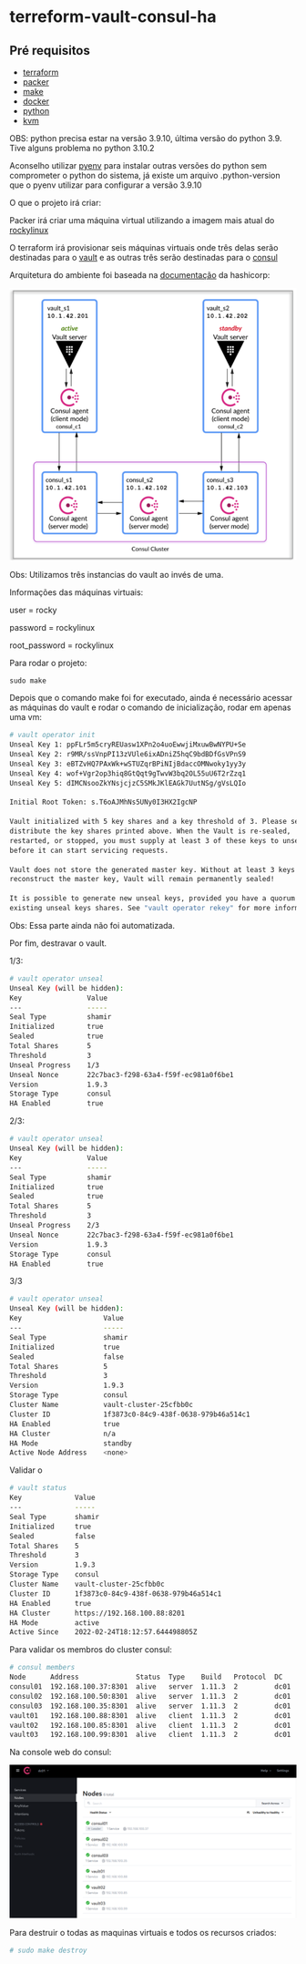 # terreform-vault-consul-ha

## Pré requisitos

- [terraform](https://www.terraform.io/downloads)
- [packer](https://www.packer.io/downloads)
- [make](https://cmake.org/)
- [docker](https://docs.docker.com/engine/install/)
- [python](https://www.python.org/)
- [kvm](https://www.redhat.com/pt-br/topics/virtualization/what-is-KVM)

OBS: python precisa estar na versão 3.9.10, última versão do python 3.9. Tive alguns problema no python 3.10.2

Aconselho utilizar [pyenv](https://github.com/pyenv/pyenv-installer) para instalar outras versões do python sem comprometer o python do sistema, já existe um arquivo .python-version que o pyenv utilizar para configurar a versão 3.9.10

O que o projeto irá criar:

Packer irá criar uma máquina virtual utilizando a imagem mais atual do [rockylinux](https://rockylinux.org/about)

O terraform irá provisionar seis máquinas virtuais onde três delas serão destinadas para o [vault](https://www.vaultproject.io/docs/what-is-vault) e as outras três serão destinadas para o [consul](https://www.consul.io/docs/intro)

Arquitetura do ambiente foi baseada na [documentação](https://learn.hashicorp.com/tutorials/vault/ha-with-consul) da hashicorp:

![Arquitetura](img/arquitetura.png)

Obs: Utilizamos três instancias do vault ao invés de uma.

Informações das máquinas virtuais:

user                    = rocky

password            = rockylinux

root_password    = rockylinux

Para rodar o projeto:

```
sudo make
```

Depois que o comando make foi for executado, ainda é necessário acessar as máquinas do vault e rodar o comando de inicialização, rodar em apenas  uma vm:

```bash
# vault operator init
Unseal Key 1: ppFLr5m5cryREUasw1XPn2o4uoEwwjiMxuwBwNYPU+Se
Unseal Key 2: r9MR/ssVnpPI13zVUle6ixADniZ5hqC9bdBDfGsVPnS9
Unseal Key 3: eBTZvHQ7PAxWk+wSTUZqrBPiNIjBdaccOMNwoky1yy3y
Unseal Key 4: wof+Vgr2op3hiq8GtQqt9gTwvW3bq2OL55uU6T2rZzq1
Unseal Key 5: dIMCNsooZkYNsjcjzC5SMkJKlEAGk7UutNSg/gVsLQIo

Initial Root Token: s.T6oAJMhNs5UNy0I3HX2IgcNP

Vault initialized with 5 key shares and a key threshold of 3. Please securely
distribute the key shares printed above. When the Vault is re-sealed,
restarted, or stopped, you must supply at least 3 of these keys to unseal it
before it can start servicing requests.

Vault does not store the generated master key. Without at least 3 keys to
reconstruct the master key, Vault will remain permanently sealed!

It is possible to generate new unseal keys, provided you have a quorum of
existing unseal keys shares. See "vault operator rekey" for more information.
```

Obs: Essa parte ainda não foi automatizada.

Por fim, destravar o vault.

 1/3:

```bash
# vault operator unseal
Unseal Key (will be hidden): 
Key                Value
---                -----
Seal Type          shamir
Initialized        true
Sealed             true
Total Shares       5
Threshold          3
Unseal Progress    1/3
Unseal Nonce       22c7bac3-f298-63a4-f59f-ec981a0f6be1
Version            1.9.3
Storage Type       consul
HA Enabled         true
```

2/3:

```bash
# vault operator unseal
Unseal Key (will be hidden): 
Key                Value
---                -----
Seal Type          shamir
Initialized        true
Sealed             true
Total Shares       5
Threshold          3
Unseal Progress    2/3
Unseal Nonce       22c7bac3-f298-63a4-f59f-ec981a0f6be1
Version            1.9.3
Storage Type       consul
HA Enabled         true
```

3/3

```bash
# vault operator unseal
Unseal Key (will be hidden): 
Key                    Value
---                    -----
Seal Type              shamir
Initialized            true
Sealed                 false
Total Shares           5
Threshold              3
Version                1.9.3
Storage Type           consul
Cluster Name           vault-cluster-25cfbb0c
Cluster ID             1f3873c0-84c9-438f-0638-979b46a514c1
HA Enabled             true
HA Cluster             n/a
HA Mode                standby
Active Node Address    <none>
```

Validar o 

```bash
# vault status
Key             Value
---             -----
Seal Type       shamir
Initialized     true
Sealed          false
Total Shares    5
Threshold       3
Version         1.9.3
Storage Type    consul
Cluster Name    vault-cluster-25cfbb0c
Cluster ID      1f3873c0-84c9-438f-0638-979b46a514c1
HA Enabled      true
HA Cluster      https://192.168.100.88:8201
HA Mode         active
Active Since    2022-02-24T18:12:57.644498805Z
```

Para validar os membros do cluster consul:

```bash
# consul members
Node      Address              Status  Type    Build   Protocol  DC    Partition  Segment
consul01  192.168.100.37:8301  alive   server  1.11.3  2         dc01  default    <all>
consul02  192.168.100.50:8301  alive   server  1.11.3  2         dc01  default    <all>
consul03  192.168.100.35:8301  alive   server  1.11.3  2         dc01  default    <all>
vault01   192.168.100.88:8301  alive   client  1.11.3  2         dc01  default    <default>
vault02   192.168.100.85:8301  alive   client  1.11.3  2         dc01  default    <default>
vault03   192.168.100.99:8301  alive   client  1.11.3  2         dc01  default    <default>
```

Na console web do consul:

![consul_web](img/consul01.png)


Para destruir o todas as maquinas virtuais e todos os recursos criados:
```bash
# sudo make destroy
```